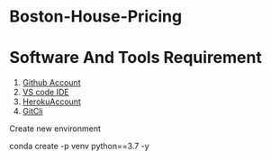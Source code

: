 # Boston-House-Pricing

# Software And Tools Requirement


1. [Github Account](https://github.com)
2. [VS code IDE](https://code.visualstudio.com) 
3. [HerokuAccount](https://heroku.com)
4. [GitCli](https://git-scm.com/download/win)

Create new environment

conda create -p venv  python==3.7 -y




